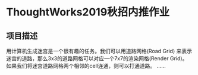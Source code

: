 ThoughtWorks2019秋招内推作业
===========================
项目描述
-------
用计算机生成迷宫是一个很有趣的任务。我们可以用道路网格(Road Grid) 来表示迷宫的道路，那么3x3的道路网格可以对应一个7x7的渲染网格(Render Grid)。
如果我们将迷宫道路网格两个相邻的cell连通，则可以打通道路。
......
